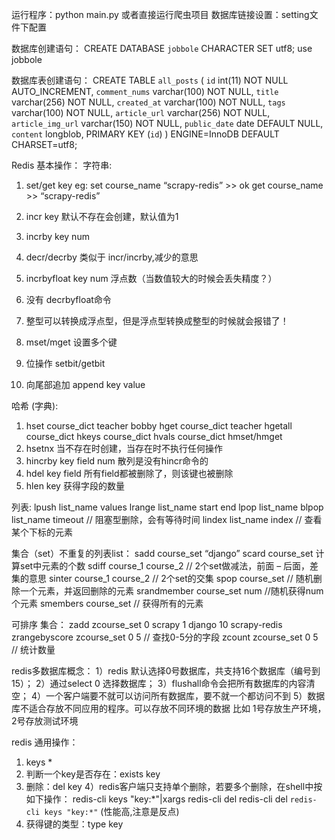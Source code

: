 运行程序：python main.py 或者直接运行爬虫项目
数据库链接设置：setting文件下配置



数据库创建语句：
CREATE DATABASE `jobbole` CHARACTER SET utf8;
use jobbole

数据库表创建语句：
 CREATE TABLE `all_posts` (
  `id` int(11) NOT NULL AUTO_INCREMENT,
  `comment_nums` varchar(100) NOT NULL,
  `title` varchar(256) NOT NULL,
  `created_at` varchar(100) NOT NULL,
  `tags` varchar(100) NOT NULL,
  `article_url` varchar(256) NOT NULL,
  `article_img_url` varchar(150) NOT NULL,
  `public_date` date DEFAULT NULL,
  `content` longblob,
  PRIMARY KEY (`id`)
) ENGINE=InnoDB DEFAULT CHARSET=utf8; 





Redis 基本操作：
字符串:
1. set/get key
eg:  set course_name “scrapy-redis” >> ok
	get course_name >> “scrapy-redis”

2. incr key 默认不存在会创建，默认值为1
3. incrby key num
4. decr/decrby 类似于 incr/incrby,减少的意思
5. incrbyfloat key num  浮点数（当数值较大的时候会丢失精度？）
6. 没有 decrbyfloat命令
7. 整型可以转换成浮点型，但是浮点型转换成整型的时候就会报错了！
8. mset/mget 设置多个键
9. 位操作 setbit/getbit
10. 向尾部追加 append key value 





哈希 (字典):
1. hset course_dict teacher bobby
hget course_dict teacher
hgetall course_dict
hkeys course_dict
hvals course_dict
hmset/hmget
2. hsetnx  当不存在时创建，当存在时不执行任何操作
3. hincrby key field num  散列是没有hincr命令的
4. hdel key field 所有field都被删除了，则该键也被删除
5. hlen key 获得字段的数量


列表:
lpush list_name values
lrange list_name start end
lpop list_name
blpop list_name timeout  // 阻塞型删除，会有等待时间
lindex list_name index  // 查看某个下标的元素

集合（set）不重复的列表list：
sadd course_set “django”
scard course_set 计算set中元素的个数
sdiff course_1 course_2  // 2个set做减法，前面 – 后面，差集的意思
sinter course_1 course_2  // 2个set的交集
spop course_set  // 随机删除一个元素，并返回删除的元素
srandmember course_set num  //随机获得num个元素
smembers course_set  // 获得所有的元素


可排序 集合：
zadd zcourse_set 0 scrapy 1 django 10 scrapy-redis
zrangebyscore  zcourse_set 0 5 // 查找0-5分的字段
zcount zcourse_set 0 5  // 统计数量




redis多数据库概念：
1）redis 默认选择0号数据库，共支持16个数据库（编号到15）；
2）通过select 0  选择数据库；
3）flushall命令会把所有数据库的内容清空；
4）一个客户端要不就可以访问所有数据库，要不就一个都访问不到
5）数据库不适合存放不同应用的程序。可以存放不同环境的数据
比如 1号存放生产环境，2号存放测试环境

redis 通用操作：
1) keys *
2) 判断一个key是否存在：exists key
3) 删除：del key
4）redis客户端只支持单个删除，若要多个删除，在shell中按如下操作：
	redis-cli keys "key:*"|xargs redis-cli del
	redis-cli del `redis-cli keys "key:*"` (性能高,注意是反点)
5) 获得键的类型：type key


